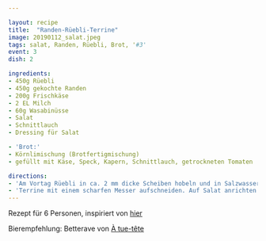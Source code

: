 ```yaml
---

layout: recipe
title:  "Randen-Rüebli-Terrine"
image: 20190112_salat.jpeg
tags: salat, Randen, Rüebli, Brot, '#3'
event: 3
dish: 2

ingredients:
- 450g Rüebli
- 450g gekochte Randen
- 200g Frischkäse
- 2 EL Milch
- 60g Wasabinüsse
- Salat
- Schnittlauch
- Dressing für Salat

- 'Brot:'
- Körnlimischung (Brotfertigmischung)
- gefüllt mit Käse, Speck, Kapern, Schnittlauch, getrockneten Tomaten

directions:
- 'Am Vortag Rüebli in ca. 2 mm dicke Scheiben hobeln und in Salzwasser ca. 3 Minuten bissfest kochen. Abgiessen und abtropfen lassen. Randen schälen und in ca. 2 mm dicke Scheiben hobeln. Frischkäse und Milch aufschlagen. Form mit Klarsichtfolie auslegen. Formboden mit Rüeblischeiben auslegen. Ca. 1 EL Frischkäsemasse dünn darauf verteilen und glatt streichen. So weiterfahren, bis die Rüebli aufgebraucht sind. Auf dieselbe Weise Randen einschichten. Terrine mit Klarsichtfolie abdecken und beschweren. Über Nacht fest werden lassen.'
- 'Terrine mit einem scharfen Messer aufschneiden. Auf Salat anrichten. Nüsse grob hacken und mit Schnittlauch dekorieren.'
---
```


Rezept für 6 Personen, inspiriert von [hier](https://migusto.migros.ch/de/rezepte/randen-rueebli-terrine)

Bierempfehlung: Betterave von [À tue-tête](https://www.facebook.com/attbrasserie)
